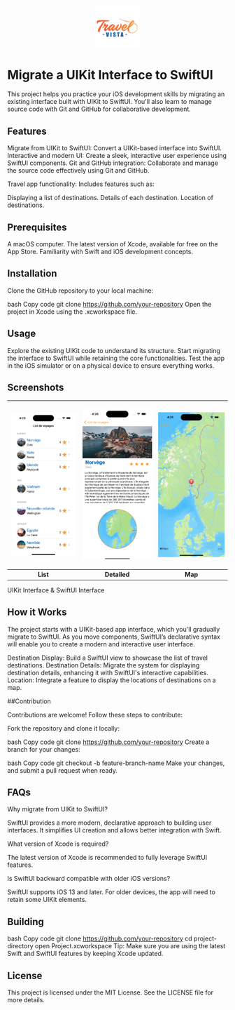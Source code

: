 <p align="center"> <img src="Screenshots/icone.png" img width="100" > </p>

 # Migrate a UIKit Interface to SwiftUI 
 
 <p> This project helps you practice your iOS development skills by migrating an existing interface built with UIKit to SwiftUI. You'll also learn to manage source code with Git and GitHub for collaborative development. </p>
 
## Features

Migrate from UIKit to SwiftUI: Convert a UIKit-based interface into SwiftUI.
Interactive and modern UI: Create a sleek, interactive user experience using SwiftUI components.
Git and GitHub integration: Collaborate and manage the source code effectively using Git and GitHub.

Travel app functionality: Includes features such as:

Displaying a list of destinations.
Details of each destination.
Location of destinations.

## Prerequisites

A macOS computer.
The latest version of Xcode, available for free on the App Store.
Familiarity with Swift and iOS development concepts.

## Installation

Clone the GitHub repository to your local machine:

bash
Copy code
git clone https://github.com/your-repository
Open the project in Xcode using the .xcworkspace file.

## Usage

Explore the existing UIKit code to understand its structure.
Start migrating the interface to SwiftUI while retaining the core functionalities.
Test the app in the iOS simulator or on a physical device to ensure everything works.

## Screenshots

| <p align="center"><img src="Screenshots/List.png" width="200" alt="SwiftUI Interface"></p> | <p align="center"><img src="Screenshots/Detailed.png" width="200" alt="SwiftUI/UIKIT Interface"></p> | <p align="center"><img src="Screenshots/Map.png" width="200" alt="MapKit Interface"></p> |
|:--:|:--:|:--:|
| **List** | **Detailed** | **Map** 

UIKit Interface & SwiftUI Interface

## How it Works

The project starts with a UIKit-based app interface, which you'll gradually migrate to SwiftUI. As you move components, SwiftUI’s declarative syntax will enable you to create a modern and interactive user interface.

Destination Display: Build a SwiftUI view to showcase the list of travel destinations.
Destination Details: Migrate the system for displaying destination details, enhancing it with SwiftUI's interactive capabilities.
Location: Integrate a feature to display the locations of destinations on a map.

##Contribution

Contributions are welcome! Follow these steps to contribute:

Fork the repository and clone it locally:

bash
Copy code
git clone https://github.com/your-repository
Create a branch for your changes:

bash
Copy code
git checkout -b feature-branch-name
Make your changes, and submit a pull request when ready.

## FAQs

Why migrate from UIKit to SwiftUI?

SwiftUI provides a more modern, declarative approach to building user interfaces. It simplifies UI creation and allows better integration with Swift.

What version of Xcode is required?

The latest version of Xcode is recommended to fully leverage SwiftUI features.

Is SwiftUI backward compatible with older iOS versions?

SwiftUI supports iOS 13 and later. For older devices, the app will need to retain some UIKit elements.

## Building

bash
Copy code
git clone https://github.com/your-repository
cd project-directory
open Project.xcworkspace
Tip: Make sure you are using the latest Swift and SwiftUI features by keeping Xcode updated.

## License

This project is licensed under the MIT License. See the LICENSE file for more details.


